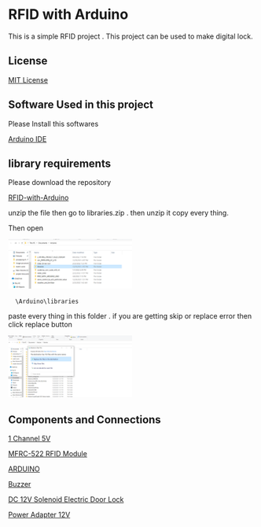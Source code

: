 
# RFID with Arduino

This is a simple RFID project . This project can be used to make digital lock.


## License

[MIT License](https://github.com/git/git-scm.com/blob/main/MIT-LICENSE.txt)



## Software Used in this project

Please Install this softwares

[Arduino IDE](https://www.arduino.cc/en/software)

## library requirements

Please download the repository

[RFID-with-Arduino](https://github.com/sadmansakibmahi2/RFID-with-Arduino)

unzip the file then go to libraries.zip . then unzip it copy every thing. 

Then open

<img width="50%" img hight="50%" src="https://github.com/sadmansakibmahi2/RFID-with-Arduino/blob/main/IMAGES/Screenshot_3.png">

```bash
  \Arduino\libraries
```

paste every thing in this folder . if you are getting skip or replace error then click replace button

<img width="50%" img hight="50%" src="https://github.com/sadmansakibmahi2/RFID-with-Arduino/blob/main/IMAGES/Screenshot_1.png">

## Components and Connections

[1 Channel 5V](https://techshopbd.com/detail/2605/1_Channel_5V_Relay_Module_(China)_techshop_bangladesh)

[MFRC-522 RFID Module](https://techshopbd.com/detail/2218/MFRC-522_RFID_Module_techshop_bangladesh)

[ARDUINO](https://techshopbd.com/browse/search?term=Arduino%20uno)

[Buzzer](https://techshopbd.com/browse/search?term=Arduino%20uno)

[DC 12V Solenoid Electric Door Lock](https://techshopbd.com/detail/1878/DC_12V_Solenoid_Electric_Door_Lock_techshop_bangladesh)

[Power Adapter 12V](https://techshopbd.com/detail/1501/Power_Adapter_12V_techshop_bangladesh)
